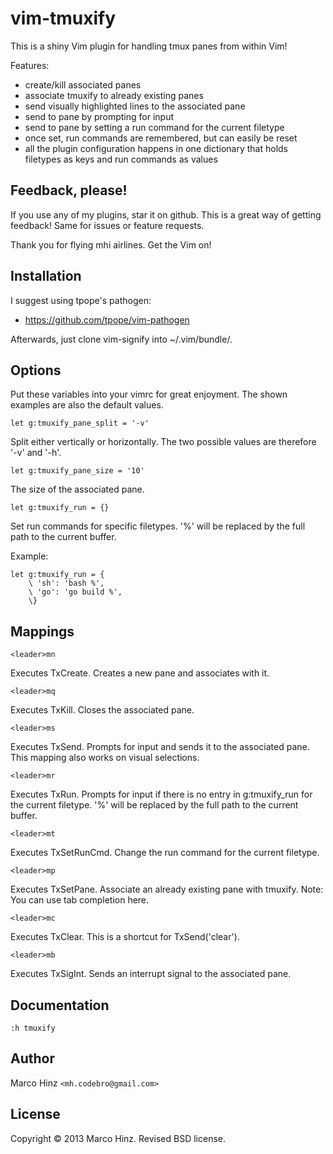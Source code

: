 # vim-tmuxify

This is a shiny Vim plugin for handling tmux panes from within Vim!

Features:

- create/kill associated panes
- associate tmuxify to already existing panes
- send visually highlighted lines to the associated pane
- send to pane by prompting for input
- send to pane by setting a run command for the current filetype
- once set, run commands are remembered, but can easily be reset
- all the plugin configuration happens in one dictionary that holds filetypes as
  keys and run commands as values

## Feedback, please!

If you use any of my plugins, star it on github. This is a great way of getting
feedback! Same for issues or feature requests.

Thank you for flying mhi airlines. Get the Vim on!

## Installation

I suggest using tpope's pathogen:

- https://github.com/tpope/vim-pathogen

Afterwards, just clone vim-signify into ~/.vim/bundle/.

## Options

Put these variables into your vimrc for great enjoyment. The shown examples
are also the default values.

```vim
let g:tmuxify_pane_split = '-v'
```

Split either vertically or horizontally. The two possible values are therefore
'-v' and '-h'.

```vim
let g:tmuxify_pane_size = '10'
```

The size of the associated pane.

```vim
let g:tmuxify_run = {}
```

Set run commands for specific filetypes. '%' will be replaced by the full path
to the current buffer.

Example:

```vim
let g:tmuxify_run = {
    \ 'sh': 'bash %',
    \ 'go': 'go build %',
    \}
```

## Mappings

```vim
<leader>mn
```

Executes TxCreate. Creates a new pane and associates with it.

```vim
<leader>mq
```

Executes TxKill. Closes the associated pane.

```vim
<leader>ms
```

Executes TxSend. Prompts for input and sends it to the associated pane. This
mapping also works on visual selections.

```vim
<leader>mr
```

Executes TxRun. Prompts for input if there is no entry in g:tmuxify_run for
the current filetype. '%' will be replaced by the full path to the current
buffer.

```vim
<leader>mt
```

Executes TxSetRunCmd. Change the run command for the current filetype.

```vim
<leader>mp
```

Executes TxSetPane. Associate an already existing pane with tmuxify. Note: You
can use tab completion here.

```vim
<leader>mc
```

Executes TxClear. This is a shortcut for TxSend('clear').

```vim
<leader>mb
```

Executes TxSigInt. Sends an interrupt signal to the associated pane.

## Documentation

`:h tmuxify`

## Author

Marco Hinz `<mh.codebro@gmail.com>`

## License

Copyright © 2013 Marco Hinz. Revised BSD license.
